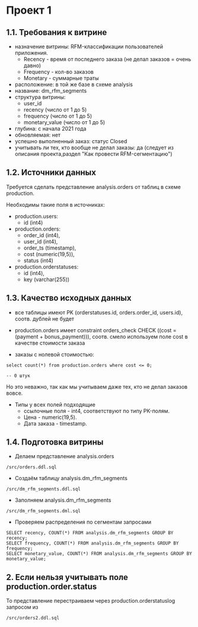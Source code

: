 # Проект 1

## 1.1. Требования к витрине

- назначение витрины: RFM-классификации пользователей приложения.
  * Recency - время от последнего заказа (не делал заказов = очень давно)
  * Frequency - кол-во заказов
  * Monetary - суммарные траты
- расположение: в той же базе в схеме analysis
- название: dm_rfm_segments
- структура витрины:
  * user_id
  * recency (число от 1 до 5)
  * frequency (число от 1 до 5)
  * monetary_value (число от 1 до 5)
- глубина: с начала 2021 года
- обновляемая: нет
- успешно выполненный заказ: статус Closed
- учитывать ли тех, кто вообще не делал заказы: да (следует из описания проекта,раздел "Как провести RFM-сегментацию")

## 1.2. Источники данных

Требуется сделать представление analysis.orders от таблиц в схеме production.

Необходимы такие поля в источниках:

* production.users:
  * id (int4)
* production.orders:
  * order_id (int4),
  * user_id (int4),
  * order_ts (timestamp),
  * cost (numeric(19,5)),
  * status (int4)
* production.orderstatuses:
  * id (int4),
  * key (varchar(255))

## 1.3. Качество исходных данных

* все таблицы имеют PK (orderstatuses.id, orders.order_id, users.id), соотв. дублей не будет

* production.orders имеет constraint orders_check CHECK ((cost = (payment + bonus_payment))), соотв. смело используем поле cost в качестве стоимости заказа

* заказы с нолевой стоимостью:

```
select count(*) from production.orders where cost <= 0;

-- 0 штук
```

Но это неважно, так как мы учитываем даже тех, кто не делал заказов вовсе.

* Типы у всех полей подходящие
  * ссылочные поля - int4, соответствуют по типу PK-полям.
  * Цена - numeric(19,5).
  * Дата заказа - timestamp.

## 1.4. Подготовка витрины

* Делаем представление analysis.orders

```
/src/orders.ddl.sql
```

* Создаём таблицу analysis.dm_rfm_segments

```
/src/dm_rfm_segments.ddl.sql
```

* Заполняем analysis.dm_rfm_segments

```
/src/dm_rfm_segments.dml.sql
```

* Проверяем распределения по сегментам запросами

```
SELECT recency, COUNT(*) FROM analysis.dm_rfm_segments GROUP BY recency;
SELECT frequency, COUNT(*) FROM analysis.dm_rfm_segments GROUP BY frequency;
SELECT monetary_value, COUNT(*) FROM analysis.dm_rfm_segments GROUP BY monetary_value;
```

## 2. Если нельзя учитывать поле production.order.status

То представление перестраиваем через production.orderstatuslog запросом из

```
/src/orders2.ddl.sql
```